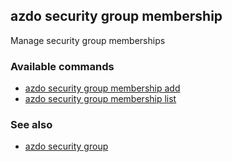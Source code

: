 ## azdo security group membership
Manage security group memberships
### Available commands
* [azdo security group membership add](./azdo_security_group_membership_add.md)
* [azdo security group membership list](./azdo_security_group_membership_list.md)

### See also

* [azdo security group](./azdo_security_group.md)
